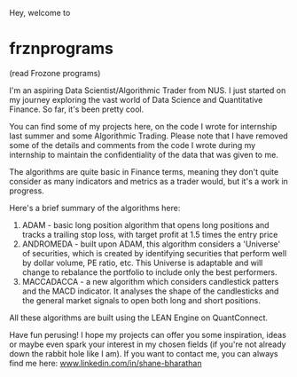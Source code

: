 Hey, welcome to 
# frznprograms
(read Frozone programs) 

I'm an aspiring Data Scientist/Algorithmic Trader from NUS. I just started on my journey exploring the vast world of Data Science and Quantitative Finance. So far, it's been pretty cool. 

You can find some of my projects here, on the code I wrote for internship last summer and some Algorithmic Trading. Please note that I have removed some of the details and comments from the code I wrote during my internship to maintain the confidentiality of the data that was given to me. 

The algorithms are quite basic in Finance terms, meaning they don't quite consider as many indicators and metrics as a trader would, but it's a work in progress. 

Here's a brief summary of the algorithms here: 
1. ADAM - basic long position algorithm that opens long positions and tracks a trailing stop loss, with target profit at 1.5 times the entry price
2. ANDROMEDA - built upon ADAM, this algorithm considers a 'Universe' of securities, which is created by identifying securities that perform well by dollar volume, PE ratio, etc. This Universe is adaptable and will change to rebalance the portfolio to include only the best performers.
3. MACCADACCA - a new algorithm which considers candlestick patters and the MACD indicator. It analyses the shape of the candlesticks and the general market signals to open both long and short positions.

All these algorithms are built using the LEAN Engine on QuantConnect. 

Have fun perusing! I hope my projects can offer you some inspiration, ideas or maybe even spark your interest in my chosen fields (if you're not already down the rabbit hole like I am). If you want to contact me, you can always find me here: www.linkedin.com/in/shane-bharathan


